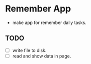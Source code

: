 # Remember App

- make app for remember daily tasks.

## TODO

- [ ] write file to disk.
- [ ] read and show data in page.

